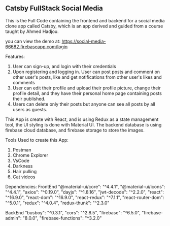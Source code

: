 ## Catsby FullStack Social Media

This is the Full Code containing the frontend and backend for a social media clone app called Catsby, which is an app derived and guided from a course taught by Ahmed Hadjou.

you can view the demo at: https://social-media-66682.firebaseapp.com/login

Features:

1. User can sign-up, and login with their credentials
2. Upon registering and logging in. User can post posts and comment on other user's posts, like and get notifications from other user's likes and comments
3. User can edit their profile and upload their profile picture, change their profile detail, and they have their personal home page containing posts their published.
4. Users can delete only their posts but anyone can see all posts by all users as guests.

This App is create with React, and is using Redux as a state management tool, the UI styling is done with Material UI. The backend database is using firebase cloud database, and firebase storage to store the images.

Tools Used to create this App:

1. Postman
2. Chrome Explorer
3. VsCode
4. Darkness
5. Hair pulling
6. Cat videos

Dependencies:
FrontEnd
"@material-ui/core": "^4.4.1",
"@material-ui/icons": "^4.4.1",
"axios": "^0.19.0",
"dayjs": "^1.8.16",
"jwt-decode": "^2.2.0",
"react": "^16.9.0",
"react-dom": "^16.9.0",
"react-redux": "^7.1.1",
"react-router-dom": "^5.0.1",
"redux": "^4.0.4",
"redux-thunk": "^2.3.0"

BackEnd
"busboy": "^0.3.1",
"cors": "^2.8.5",
"firebase": "^6.5.0",
"firebase-admin": "8.0.0",
"firebase-functions": "^3.2.0"
